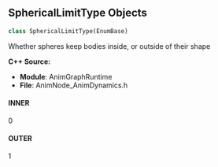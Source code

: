 ## SphericalLimitType Objects

```python
class SphericalLimitType(EnumBase)
```

Whether spheres keep bodies inside, or outside of their shape

**C++ Source:**

- **Module**: AnimGraphRuntime
- **File**: AnimNode_AnimDynamics.h

<a id="unreal.SphericalLimitType.INNER"></a>

#### INNER

0

<a id="unreal.SphericalLimitType.OUTER"></a>

#### OUTER

1

<a id="unreal.ConstraintOffsetOption"></a>